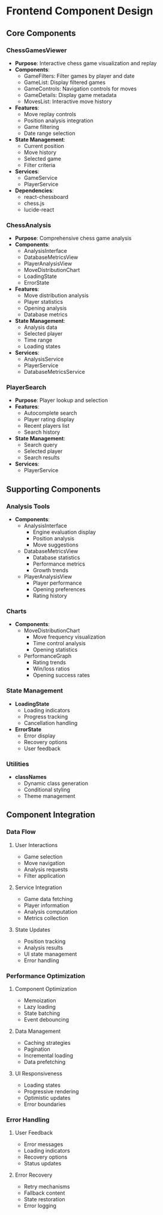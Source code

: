 # Frontend Component Design

## Core Components

### ChessGamesViewer
- **Purpose**: Interactive chess game visualization and replay
- **Components**:
  - GameFilters: Filter games by player and date
  - GameList: Display filtered games
  - GameControls: Navigation controls for moves
  - GameDetails: Display game metadata
  - MovesList: Interactive move history
- **Features**:
  - Move replay controls
  - Position analysis integration
  - Game filtering
  - Date range selection
- **State Management**:
  - Current position
  - Move history
  - Selected game
  - Filter criteria
- **Services**:
  - GameService
  - PlayerService
- **Dependencies**:
  - react-chessboard
  - chess.js
  - lucide-react

### ChessAnalysis
- **Purpose**: Comprehensive chess game analysis
- **Components**:
  - AnalysisInterface
  - DatabaseMetricsView
  - PlayerAnalysisView
  - MoveDistributionChart
  - LoadingState
  - ErrorState
- **Features**:
  - Move distribution analysis
  - Player statistics
  - Opening analysis
  - Database metrics
- **State Management**:
  - Analysis data
  - Selected player
  - Time range
  - Loading states
- **Services**:
  - AnalysisService
  - PlayerService
  - DatabaseMetricsService

### PlayerSearch
- **Purpose**: Player lookup and selection
- **Features**:
  - Autocomplete search
  - Player rating display
  - Recent players list
  - Search history
- **State Management**:
  - Search query
  - Selected player
  - Search results
- **Services**:
  - PlayerService

## Supporting Components

### Analysis Tools
- **Components**:
  - AnalysisInterface
    - Engine evaluation display
    - Position analysis
    - Move suggestions
  - DatabaseMetricsView
    - Database statistics
    - Performance metrics
    - Growth trends
  - PlayerAnalysisView
    - Player performance
    - Opening preferences
    - Rating history

### Charts
- **Components**:
  - MoveDistributionChart
    - Move frequency visualization
    - Time control analysis
    - Opening statistics
  - PerformanceGraph
    - Rating trends
    - Win/loss ratios
    - Opening success rates

### State Management
- **LoadingState**
  - Loading indicators
  - Progress tracking
  - Cancellation handling
- **ErrorState**
  - Error display
  - Recovery options
  - User feedback

### Utilities
- **classNames**
  - Dynamic class generation
  - Conditional styling
  - Theme management

## Component Integration

### Data Flow
1. User Interactions
   - Game selection
   - Move navigation
   - Analysis requests
   - Filter application

2. Service Integration
   - Game data fetching
   - Player information
   - Analysis computation
   - Metrics collection

3. State Updates
   - Position tracking
   - Analysis results
   - UI state management
   - Error handling

### Performance Optimization
1. Component Optimization
   - Memoization
   - Lazy loading
   - State batching
   - Event debouncing

2. Data Management
   - Caching strategies
   - Pagination
   - Incremental loading
   - Data prefetching

3. UI Responsiveness
   - Loading states
   - Progressive rendering
   - Optimistic updates
   - Error boundaries

### Error Handling
1. User Feedback
   - Error messages
   - Loading indicators
   - Recovery options
   - Status updates

2. Error Recovery
   - Retry mechanisms
   - Fallback content
   - State restoration
   - Error logging
